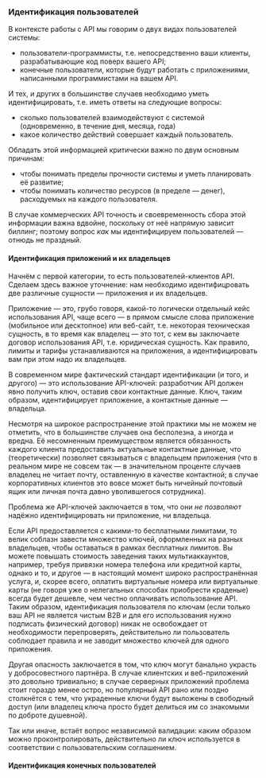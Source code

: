 ### Идентификация пользователей

В контексте работы с API мы говорим о двух видах пользователей системы:

  * пользователи-программисты, т.е. непосредственно ваши клиенты, разрабатывающие код поверх вашего API;
  * конечные пользователи, которые будут работать с приложениями, написанными программистами на вашем API.

И тех, и других в большинстве случаев необходимо уметь идентифицировать, т.е. иметь ответы на следующие вопросы:

  * сколько пользователей взаимодействуют с системой (одновременно, в течение дня, месяца, года)
  * какое количество действий совершает каждый пользователь.

Обладать этой информацией критически важно по двум основным причинам:

  * чтобы понимать пределы прочности системы и уметь планировать её развитие;
  * чтобы понимать количество ресурсов (в пределе — денег), расходуемых на каждого пользователя.

В случае коммерческих API точность и своевременность сбора этой информации важна вдвойне, поскольку от неё напрямую зависит биллинг; поэтому вопрос *как* мы идентифицируем пользователей — отнюдь не праздный.

#### Идентификация приложений и их владельцев

Начнём с первой категории, то есть пользователей-клиентов API. Сделаем здесь важное уточнение: нам необходимо идентифицровать две различные сущности — приложения и их владельцев.

Приложение — это, грубо говоря, какой-то логически отдельный кейс использования API, чаще всего — в прямом смысле слова приложение (мобильное или десктопное) или веб-сайт, т.е. некоторая техническая сущность, в то время как владелец — это тот, с кем вы заключаете договор использования API, т.е. юридическая сущность. Как правило, лимиты и тарифы устанавливаются на приложения, а идентифицировать вам при этом надо их владельцев.

В современном мире фактический стандарт идентификации (и того, и другого) — это использование API-ключей: разработчик API должен явно получить ключ, оставив свои контактные данные. Ключ, таким образом, идентифицирует приложение, а контактные данные — владельца.

Несмотря на широкое распространение этой практики мы не можем не отметить, что в большинстве случаев она бесполезна, а иногда и вредна. Её несомненным преимуществом является обязанность каждого клиента предоставить актуальные контактные данные, что (теоретически) позволяет связываться с владельцем приложения (что в реальном мире не совсем так — в значительном проценте случаев владелец не читает почту, оставленную в качестве контактной; в случае корпоративных клиентов это вовсе может быть ничейный почтовый ящик или личная почта давно уволившегося сотрудника).

Проблема же API-ключей заключается в том, что они *не позволяют* надёжно идентифицировать ни приложение, ни владельца.

Если API предоставляется с какими-то бесплатными лимитами, то велик соблазн завести множество ключей, оформленных на разных владельцев, чтобы оставаться в рамках бесплатных лимитов. Вы можете повышать стоимость заведения таких мультиаккаунтов, например, требуя привязки номера телефона или кредитной карты, однако и то, и другое — в настоящий момент широко распространённая услуга, и, скорее всего, оплатить виртуальные номера или виртуальные карты (не говоря уже о нелегальных способах приобрести краденые) всегда будет дешевле, чем честно оплачивать использование API. Таким образом, идентификация пользователя по ключам (если только ваш API не является чистым B2B и для его использования нужно подписать физический договор) никак не освобождает от необходимости перепроверять, действительно ли пользователь соблюдает правила и не заводит множество ключей для одного приложения.

Другая опасность заключается в том, что ключ могут банально украсть у добросовестного партнёра. В случае клиентских и веб-приложений это довольно тривиально; в случае серверных приложений проблема стоит гораздо менее остро, но популярный API рано или поздно столкнётся с тем, что украденные ключи будут выложены в свободный доступ (или владелец ключа просто будет делиться им со знакомыми по доброте душевной).

Так или иначе, встаёт вопрос независимой валидации: каким образом можно проконтролировать, действительно ли ключ используется в соответствии с пользовательским соглашением.

#### Идентификация конечных пользователей
